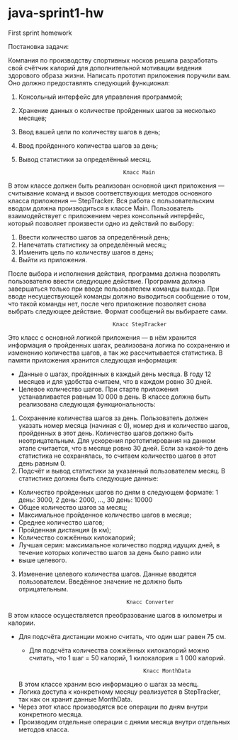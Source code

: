 # java-sprint1-hw
First sprint homework


Постановка задачи:

Компания по производству спортивных носков решила разработать свой счётчик калорий для 
дополнительной мотивации ведения здорового образа жизни. Написать прототип приложения поручили вам.
Оно должно предоставлять следующий функционал:

1) Консольный интерфейс для управления программой;
2) Хранение данных о количестве пройденных шагов за несколько месяцев;
3) Ввод вашей цели по количеству шагов в день;
4) Ввод пройденного количества шагов за день;
5) Вывод статистики за определённый месяц.

                                        Класс Main
В этом классе должен быть реализован основной цикл приложения — считывание команд и вызов соответствующих методов 
основного класса приложения — StepTracker. Вся работа с пользовательским вводом должна производиться в классе Main.
Пользователь взаимодействует с приложением через консольный интерфейс, который позволяет произвести одно из 
действий по выбору:
1) Ввести количество шагов за определённый день;
2) Напечатать статистику за определённый месяц;
3) Изменить цель по количеству шагов в день;
4) Выйти из приложения.

 После выбора и исполнения действия, программа должна позволять пользователю ввести следующее действие. 
Программа должна завершаться только при вводе пользователем команды выхода. При вводе несуществующей команды 
должно выводиться сообщение о том, что такой команды нет, после чего приложение позволяет снова выбрать следующее 
действие. Формат сообщений вы выбираете сами.

                                     Класс StepTracker
Это класс с основной логикой приложения — в нём хранится информация о пройденных шагах, реализована логика по 
сохранению и изменению количества шагов, а так же рассчитывается статистика.
В памяти приложения хранится следующая информация:

- Данные о шагах, пройденных в каждый день месяца. В году 12 месяцев и для удобства считаем, что в каждом ровно 30 дней.
- Целевое количество шагов. При старте приложения устанавливается равным 10 000 в день.
В классе должна быть реализована следующая функциональность:

1) Сохранение количества шагов за день. Пользователь должен указать номер месяца (начиная с 0), номер дня и 
количество шагов, пройденных в этот день. Количество шагов должно быть неотрицательным. Для ускорения прототипирования
на данном этапе считается, что в месяце ровно 30 дней. Если за какой-то день статистика не сохранялась, то считаем 
количество шагов в этот день равным 0.
2) Подсчёт и вывод статистики за указанный пользователем месяц. В статистике должны быть следующие данные:
- Количество пройденных шагов по дням в следующем формате:
1 день: 3000, 2 день: 2000, ..., 30 день: 10000
- Общее количество шагов за месяц;
- Максимальное пройденное количество шагов в месяце;
- Среднее количество шагов;
- Пройденная дистанция (в км);
- Количество сожжённых килокалорий;
- Лучшая серия: максимальное количество подряд идущих дней, в течение которых количество шагов за день было равно или 
- выше целевого.

3) Изменение целевого количества шагов. Данные вводятся пользователем. Введённое значение не должно быть отрицательным.

                                         Класс Converter
В этом классе осуществляется преобразование шагов в километры и калории.
- Для подсчёта дистанции можно считать, что один шаг равен 75 см.
  - Для подсчёта количества сожжённых килокалорий можно считать, что 1 шаг = 50 калорий, 1 килокалория = 1 000 калорий.

                                            Класс MonthData
   В этом классе храним всю информацию о шагах за месяц. 
 - Логика доступа к конкретному месяцу реализуется в StepTracker, так как он хранит данные MonthData.
 - Через этот класс производятся все операции по дням внутри конкретного месяца.
 - Производим отдельные операции с днями месяца внутри отдельных методов класса. 
